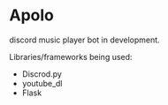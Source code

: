 # Apolo
discord music player bot in development.

Libraries/frameworks being used: 
  - Discrod.py
  - youtube_dl
  - Flask
  

